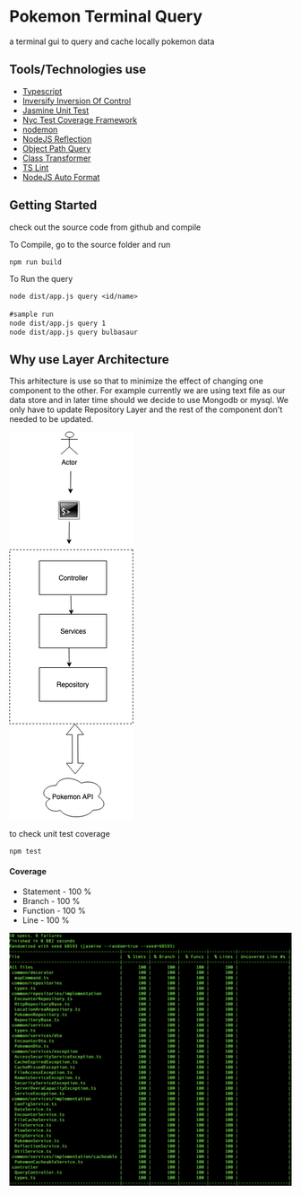 # Pokemon Terminal Query
a terminal gui to query and cache locally pokemon data

## Tools/Technologies use
* [Typescript](https://www.typescriptlang.org/ "link title")
* [Inversify Inversion Of Control](http://inversify.io/ "link title")
* [Jasmine Unit Test](https://jasmine.github.io/ "link title")
* [Nyc Test Coverage Framework](https://github.com/istanbuljs/nyc "link title")
* [nodemon](https://nodemon.io/ "link title")
* [NodeJS Reflection](https://developer.mozilla.org/en-US/docs/Web/JavaScript/Reference/Global_Objects/Reflect "link title")
* [Object Path Query](https://www.npmjs.com/package/object-path "link title")
* [Class Transformer](https://www.npmjs.com/package/class-transformer "link title")
* [TS Lint](https://www.npmjs.com/package/tslint "link title")
* [NodeJS Auto Format](https://www.npmjs.com/package/prettier "link title")

## Getting Started
check out the source code from github and compile

To Compile, go to the source folder and run
```
npm run build
```

To Run the query
```
node dist/app.js query <id/name>

#sample run
node dist/app.js query 1
node dist/app.js query bulbasaur
```

## Why use Layer Architecture
This arhitecture is use so that to minimize the effect of changing one component to the other. For example currently we are using text file as our data store and in later time should we decide to use Mongodb or mysql. We only have to update Repository Layer and the rest of the component don't needed to be updated.

![Architecture](assets/architecture.png)

to check unit test coverage
```
npm test
```

#### Coverage
* Statement - 100 %
* Branch - 100 %
* Function - 100 %
* Line - 100 %

![Test Coverage](assets/test-coverage.png)